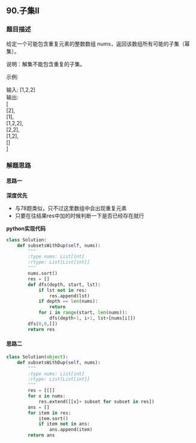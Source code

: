 ## 90.子集II
### 题目描述
给定一个可能包含重复元素的整数数组 nums，返回该数组所有可能的子集（幂集）。

说明：解集不能包含重复的子集。

示例:

输入: [1,2,2]  
输出:  
[   
  [2],  
  [1],  
  [1,2,2],  
  [2,2],  
  [1,2],  
  []  
]

### 解题思路
#### 思路一
**深度优先**
- 与78题类似，只不过这里数组中会出现重复元素
- 只要在往结果res中加的时候判断一下是否已经存在就行

**python实现代码**
```python
class Solution:
    def subsetsWithDup(self, nums):
        """
        :type nums: List[int]
        :rtype: List[List[int]]
        """
        nums.sort()
        res = []
        def dfs(depth, start, lst):
            if lst not in res:
                res.append(lst)	
            if depth == len(nums):
                return 
            for i in range(start, len(nums)):
                dfs(depth+1, i+1, lst+[nums[i]])
        dfs(0,0,[])
        return res

```

#### 思路二
```python
class Solution(object):
    def subsetsWithDup(self, nums):
        """
        :type nums: List[int]
        :rtype: List[List[int]]
        """
        res = [[]]
        for x in nums:
            res.extend([[x]+ subset for subset in res])
        ans = []
        for item in res:
            item.sort()
            if item not in ans:
                ans.append(item)
        return ans
```

